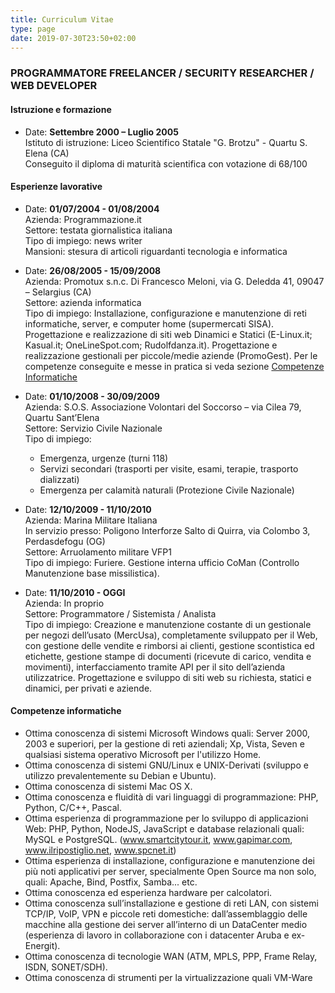 ```yaml
---
title: Curriculum Vitae
type: page
date: 2019-07-30T23:50+02:00
---
```


### PROGRAMMATORE FREELANCER / SECURITY RESEARCHER / WEB DEVELOPER


#### Istruzione e formazione

*   Date: **Settembre 2000 – Luglio 2005**  
    Istituto di istruzione: Liceo Scientifico Statale "G. Brotzu" - Quartu S. Elena (CA)  
    Conseguito il diploma di maturità scientifica con votazione di 68/100

#### Esperienze lavorative

*   Date: **01/07/2004 - 01/08/2004**  
    Azienda: Programmazione.it  
    Settore: testata giornalistica italiana  
    Tipo di impiego: news writer  
    Mansioni: stesura di articoli riguardanti tecnologia e informatica

*   Date: **26/08/2005 - 15/09/2008**  
    Azienda: Promotux s.n.c. Di Francesco Meloni, via G. Deledda 41, 09047 – Selargius (CA)  
    Settore: azienda informatica  
    Tipo di impiego: Installazione, configurazione e manutenzione di reti informatiche, server, e computer home (supermercati SISA). Progettazione e realizzazione di siti web Dinamici e Statici (E-Linux.it; Kasual.it; OneLineSpot.com; Rudolfdanza.it). Progettazione e realizzazione gestionali per piccole/medie aziende (PromoGest). Per le competenze conseguite e messe in pratica si veda sezione [Competenze Informatiche](#info)

*   Date: **01/10/2008 - 30/09/2009**  
    Azienda: S.O.S. Associazione Volontari del Soccorso – via Cilea 79, Quartu Sant’Elena  
    Settore: Servizio Civile Nazionale  
    Tipo di impiego:
    *   Emergenza, urgenze (turni 118)
    *   Servizi secondari (trasporti per visite, esami, terapie, trasporto dializzati)
    *   Emergenza per calamità naturali (Protezione Civile Nazionale)

*   Date: **12/10/2009 - 11/10/2010**  
    Azienda: Marina Militare Italiana  
    In servizio presso: Poligono Interforze Salto di Quirra, via Colombo 3, Perdasdefogu (OG)  
    Settore: Arruolamento militare VFP1  
    Tipo di impiego: Furiere. Gestione interna ufficio CoMan (Controllo Manutenzione base missilistica).

*   Date: **11/10/2010 - OGGI**  
    Azienda: In proprio  
    Settore: Programmatore / Sistemista / Analista  
    Tipo di impiego: Creazione e manutenzione costante di un gestionale per negozi dell’usato (MercUsa), completamente sviluppato per il Web, con gestione delle vendite e rimborsi ai clienti, gestione scontistica ed etichette, gestione stampe di documenti (ricevute di carico, vendita e movimenti), interfacciamento tramite API per il sito dell’azienda utilizzatrice. Progettazione e sviluppo di siti web su richiesta, statici e dinamici, per privati e aziende.

#### Competenze informatiche

*   Ottima conoscenza di sistemi Microsoft Windows quali: Server 2000, 2003 e superiori, per la gestione di reti aziendali; Xp, Vista, Seven e qualsiasi sistema operativo Microsoft per l'utilizzo Home.
*   Ottima conoscenza di sistemi GNU/Linux e UNIX-Derivati (sviluppo e utilizzo prevalentemente su Debian e Ubuntu).
*   Ottima conoscenza di sistemi Mac OS X.
*   Ottima conoscenza e fluidità di vari linguaggi di programmazione: PHP, Python, C/C++, Pascal.
*   Ottima esperienza di programmazione per lo sviluppo di applicazioni Web: PHP, Python, NodeJS, JavaScript e database relazionali quali: MySQL e PostgreSQL. (www.smartcitytour.it, www.gapimar.com, www.ilripostiglio.net, www.spcnet.it)
*   Ottima esperienza di installazione, configurazione e manutenzione dei più noti applicativi per server, specialmente Open Source ma non solo, quali: Apache, Bind, Postfix, Samba... etc.
*   Ottima conoscenza ed esperienza hardware per calcolatori.
*   Ottima conoscenza sull’installazione e gestione di reti LAN, con sistemi TCP/IP, VoIP, VPN e piccole reti domestiche: dall’assemblaggio delle macchine alla gestione dei server all’interno di un DataCenter medio (esperienza di lavoro in collaborazione con i datacenter Aruba e ex- Energit).
*   Ottima conoscenza di tecnologie WAN (ATM, MPLS, PPP, Frame Relay, ISDN, SONET/SDH).
*   Ottima conoscenza di strumenti per la virtualizzazione quali VM-Ware
